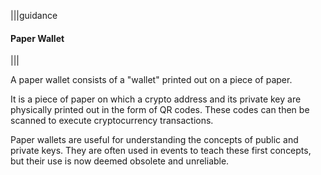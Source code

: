 |||guidance
#### Paper Wallet

|||


A paper wallet consists of a "wallet" printed out on a piece of paper.

It is a piece of paper on which a crypto address and its private key are physically printed out in the form of QR codes. These codes can then be scanned to execute cryptocurrency transactions.

Paper wallets are useful for understanding the concepts of public and private keys. They are often used in events to teach these first concepts, but their use is now deemed obsolete and unreliable.
